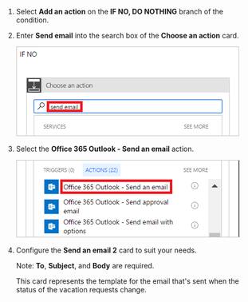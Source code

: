 <!--### Add an email action for rejections-->

1. Select **Add an action** on the **IF NO, DO NOTHING** branch of the condition.

1. Enter **Send email** into the search box of the **Choose an action** card.

     ![search for email action](./media/modern-approvals/search-send-email-no.png)

1. Select the **Office 365 Outlook - Send an email** action.

     ![select the send email action](./media/modern-approvals/select-send-email-no.png)

1. Configure the **Send an email 2** card to suit your needs.

     Note: **To**, **Subject**, and **Body** are required.

     This card represents the template for the email that's sent when the status of the vacation requests change.
